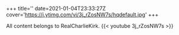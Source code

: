 +++
title=''
date=2021-01-04T23:33:27Z
cover='https://i.ytimg.com/vi/3j_rZosNW7s/hqdefault.jpg'
+++

All content belongs to RealCharlieKirk.
{{< youtube 3j_rZosNW7s >}}

